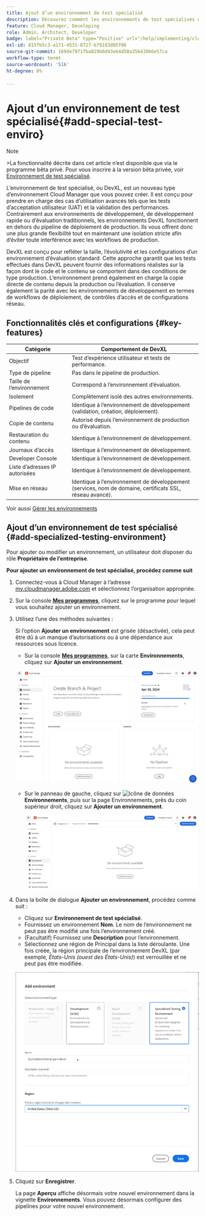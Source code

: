 ```yaml
---
title: Ajout d’un environnement de test spécialisé
description: Découvrez comment les environnements de test spécialisés dans Cloud Manager offrent un espace dédié pour valider les fonctionnalités dans des conditions de quasi-production, idéal pour les tests de contrainte et les contrôles avancés avant déploiement.
feature: Cloud Manager, Developing
role: Admin, Architect, Developer
badge: label="Private Beta" type="Positive" url="/help/implementing/cloud-manager/release-notes/current.md#gitlab-bitbucket"
exl-id: 815fb5c3-a171-4531-8727-b79183d85f06
source-git-commit: 169de7971fba829b0d43e64d50a356439b6e57ca
workflow-type: tm+mt
source-wordcount: '516'
ht-degree: 8%

---
```


# Ajout d’un environnement de test spécialisé{#add-special-test-enviro}

>[!NOTE]
>
>&#x200B;>La fonctionnalité décrite dans cet article n’est disponible que via le programme bêta privé. Pour vous inscrire à la version bêta privée, voir [Environnement de test spécialisé](/help/implementing/cloud-manager/release-notes/current.md#specialized-test-environment).

L’environnement de test spécialisé, ou DevXL, est un nouveau type d’environnement Cloud Manager que vous pouvez créer. Il est conçu pour prendre en charge des cas d’utilisation avancés tels que les tests d’acceptation utilisateur (UAT) et la validation des performances. Contrairement aux environnements de développement, de développement rapide ou d’évaluation traditionnels, les environnements DevXL fonctionnent en dehors du pipeline de déploiement de production. Ils vous offrent donc une plus grande flexibilité tout en maintenant une isolation stricte afin d’éviter toute interférence avec les workflows de production.

DevXL est conçu pour refléter la taille, l’évolutivité et les configurations d’un environnement d’évaluation standard. Cette approche garantit que les tests effectués dans DevXL peuvent fournir des informations réalistes sur la façon dont le code et le contenu se comportent dans des conditions de type production. L’environnement prend également en charge la copie directe de contenu depuis la production ou l’évaluation. Il conserve également la parité avec les environnements de développement en termes de workflows de déploiement, de contrôles d’accès et de configurations réseau.

## Fonctionnalités clés et configurations {#key-features}

| Catégorie | Comportement de DevXL |
| --- | --- |
| Objectif | Test d’expérience utilisateur et tests de performance. |
| Type de pipeline | Pas dans le pipeline de production. |
| Taille de l’environnement | Correspond à l’environnement d’évaluation. |
| Isolement | Complètement isolé des autres environnements. |
| Pipelines de code | Identique à l’environnement de développement (validation, création, déploiement). |
| Copie de contenu | Autorisé depuis l’environnement de production ou d’évaluation. |
| Restauration du contenu | Identique à l’environnement de développement. |
| Journaux d’accès | Identique à l’environnement de développement. |
| Developer Console | Identique à l’environnement de développement. |
| Liste d’adresses IP autorisées | Identique à l’environnement de développement. |
| Mise en réseau | Identique à l’environnement de développement (services, nom de domaine, certificats SSL, réseau avancé). |

Voir aussi [Gérer les environnements](/help/implementing/cloud-manager/manage-environments.md)

## Ajout d’un environnement de test spécialisé {#add-specialized-testing-environment}

Pour ajouter ou modifier un environnement, un utilisateur doit disposer du rôle **Propriétaire de l’entreprise**.

**Pour ajouter un environnement de test spécialisé, procédez comme suit**

1. Connectez-vous à Cloud Manager à l’adresse [my.cloudmanager.adobe.com](https://my.cloudmanager.adobe.com/) et sélectionnez l’organisation appropriée.

1. Sur la console **[Mes programmes](/help/implementing/cloud-manager/navigation.md#my-programs)**, cliquez sur le programme pour lequel vous souhaitez ajouter un environnement.

1. Utilisez l’une des méthodes suivantes :

   Si l’option **Ajouter un environnement** est grisée (désactivée), cela peut être dû à un manque d’autorisations ou à une dépendance aux ressources sous licence.

   * Sur la console **[Mes programmes](/help/implementing/cloud-manager/navigation.md#my-programs)**, sur la carte **Environnements**, cliquez sur **Ajouter un environnement**.

   ![Carte Environnements](assets/no-environments.png)

   * Sur le panneau de gauche, cliquez sur ![Icône de données](https://spectrum.adobe.com/static/icons/workflow_18/Smock_Data_18_N.svg) **Environnements**, puis sur la page Environnements, près du coin supérieur droit, cliquez sur **Ajouter un environnement**.

     ![Onglet Environnements](assets/environments-tab.png)

1. Dans la boîte de dialogue **Ajouter un environnement**, procédez comme suit :

   * Cliquez sur **Environnement de test spécialisé**.
   * Fournissez un environnement **Nom**. Le nom de l’environnement ne peut pas être modifié une fois l’environnement créé.
   * (Facultatif) Fournissez une **Description** pour l’environnement.
   * Sélectionnez une région de Principal **&#x200B;**&#x200B;dans la liste déroulante. Une fois créée, la région principale de l’environnement DevXL (par exemple, *États-Unis (ouest des États-Unis)*) est verrouillée et ne peut pas être modifiée.

   ![Boîte de dialogue Ajouter un environnement avec le bouton radio Environnement de test spécialisé sélectionné](assets/specialized-test-environment.png)

1. Cliquez sur **Enregistrer**.

   La page **Aperçu** affiche désormais votre nouvel environnement dans la vignette **Environnements**. Vous pouvez désormais configurer des pipelines pour votre nouvel environnement.
